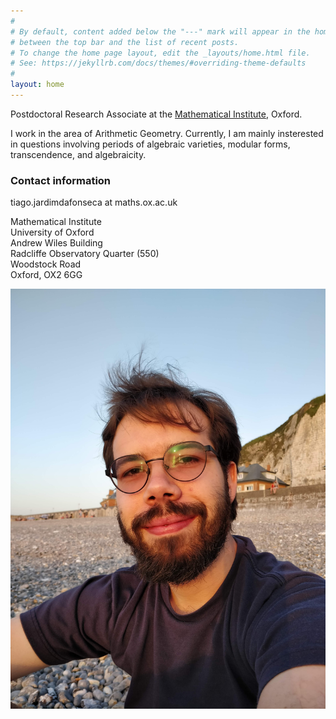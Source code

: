 ```yaml
---
#
# By default, content added below the "---" mark will appear in the home page
# between the top bar and the list of recent posts.
# To change the home page layout, edit the _layouts/home.html file.
# See: https://jekyllrb.com/docs/themes/#overriding-theme-defaults
#
layout: home
---
```


<div id="right-block">

<p>
	Postdoctoral Research Associate at the <a href="https://www.maths.ox.ac.uk/">Mathematical Institute</a>, Oxford.
</p>

<p>
	I work in the area of Arithmetic Geometry. Currently, I am mainly insterested in questions involving periods of algebraic varieties, modular forms, transcendence, and algebraicity.
</p>

<h3>
	Contact information
</h3>

<p>
	tiago.jardimdafonseca at maths.ox.ac.uk
</p> 

Mathematical Institute <br>
University of Oxford <br>
Andrew Wiles Building <br>
Radcliffe Observatory Quarter (550) <br>
Woodstock Road <br>
Oxford, OX2 6GG <br>
</div>

<div id="left-block">
<img src="assets/pictures/dieppe.jpg" alt="photo">
</div>
